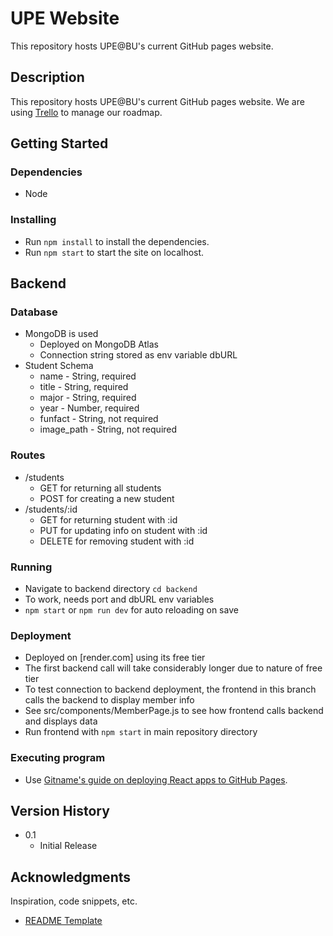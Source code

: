 # UPE Website

This repository hosts UPE@BU's current GitHub pages website.

## Description

This repository hosts UPE@BU's current GitHub pages website. We are using [Trello](https://trello.com/b/0MtO7mPY/upe-website) to manage our roadmap.

## Getting Started

### Dependencies

* Node

### Installing
* Run `npm install` to install the dependencies.
* Run `npm start` to start the site on localhost.

## Backend

### Database
* MongoDB is used
  * Deployed on MongoDB Atlas
  * Connection string stored as env variable dbURL 
* Student Schema
  * name - String, required
  * title - String, required
  * major - String, required
  * year - Number, required
  * funfact - String, not required
  * image_path - String, not required

### Routes
* /students
  * GET for returning all students
  * POST for creating a new student
* /students/:id
  * GET for returning student with :id
  * PUT for updating info on student with :id
  * DELETE for removing student with :id

### Running
* Navigate to backend directory `cd backend`
* To work, needs port and dbURL env variables
* `npm start` or `npm run dev` for auto reloading on save

### Deployment
* Deployed on [render.com] using its free tier
* The first backend call will take considerably longer due to nature of free tier
* To test connection to backend deployment, the frontend in this branch calls the backend to display member info
* See src/components/MemberPage.js to see how frontend calls backend and displays data
* Run frontend with `npm start` in main repository directory

### Executing program
* Use [Gitname's guide on deploying React apps to GitHub Pages](https://github.com/gitname/react-gh-pages).


## Version History
* 0.1
  * Initial Release

## Acknowledgments

Inspiration, code snippets, etc.
* [README Template](https://twitter.com/dompizzie)
